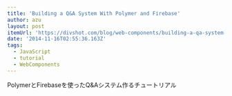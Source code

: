 ```yaml
---
title: 'Building a Q&A System With Polymer and Firebase'
author: azu
layout: post
itemUrl: 'https://divshot.com/blog/web-components/building-a-qa-system-with-polymer-and-firebase/'
date: '2014-11-16T02:55:36.163Z'
tags:
  - JavaScript
  - tutorial
  - WebComponents
---
```

PolymerとFirebaseを使ったQ&Aシステム作るチュートリアル
